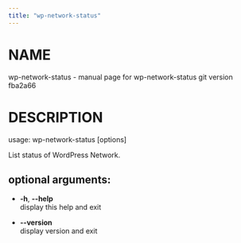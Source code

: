 ```yaml
---
title: "wp-network-status"
---
```



# NAME

wp-network-status - manual page for wp-network-status git version
fba2a66

# DESCRIPTION

usage: wp-network-status \[options\]

List status of WordPress Network.

## optional arguments:

  - **-h**, **--help**  
    display this help and exit

  - **--version**  
    display version and exit
